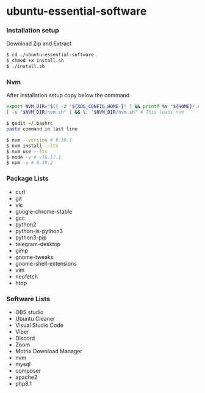 # ubuntu-essential-software

### Installation setup

Download Zip and Extract

```sh
$ cd ./ubuntu-essential-software
$ chmod +x install.sh
$ ./install.sh
```

### Nvm

After installation setup copy below the command

```sh
export NVM_DIR="$([ -z "${XDG_CONFIG_HOME-}" ] && printf %s "${HOME}/.nvm" || printf %s "${XDG_CONFIG_HOME}/nvm")"
[ -s "$NVM_DIR/nvm.sh" ] && \. "$NVM_DIR/nvm.sh" # This loads nvm
```

```sh
$ gedit ~/.bashrc
paste command in last line

$ nvm --version # 0.39.1
$ nvm install --lts
$ nvm use --lts
$ node -v # v16.17.1
$ npm -v # 8.19.2
```

### Package Lists

- curl
- git
- vlc
- google-chrome-stable
- gcc
- python2
- python-is-python3
- python3-pip
- telegram-desktop
- gimp
- gnome-tweaks
- gnome-shell-extensions
- vim
- neofetch
- htop

### Software Lists

- OBS studio
- Ubuntu Cleaner
- Visual Studio Code
- Viber
- Discord
- Zoom
- Motrix Download Manager
- nvm
- mysql
- composer
- apache2
- php8.1
